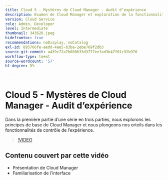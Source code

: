 ```yaml
---
title: Cloud 5 - Mystères de Cloud Manager - Audit d’expérience
description: Examen de Cloud Manager et exploration de la fonctionnalité de contrôle de l’expérience
version: Cloud Service
role: Admin, Developer
level: Intermediate
thumbnail: 343620.jpeg
hidefromtoc: true
recommendations: noDisplay, noCatalog
exl-id: 895766fe-aedd-4ae5-b3ba-2ebe769f2db3
source-git-commit: a439c72a7b080633d3777eefad3b47f01c92b970
workflow-type: tm+mt
source-wordcount: '57'
ht-degree: 5%

---
```


# Cloud 5 - Mystères de Cloud Manager - Audit d’expérience

Dans la première partie d’une série en trois parties, nous explorons les principes de base de Cloud Manager et nous plongeons nos orteils dans les fonctionnalités de contrôle de l’expérience.

>[!VIDEO](https://video.tv.adobe.com/v/343620?quality=12&learn=on)

## Contenu couvert par cette vidéo

+ Présentation de Cloud Manager
+ Familiarisation de l’interface
